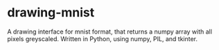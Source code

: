 # drawing-mnist
A drawing interface for mnist format, that returns a numpy array with all pixels greyscaled. Written in Python, using numpy, PIL, and tkinter.
